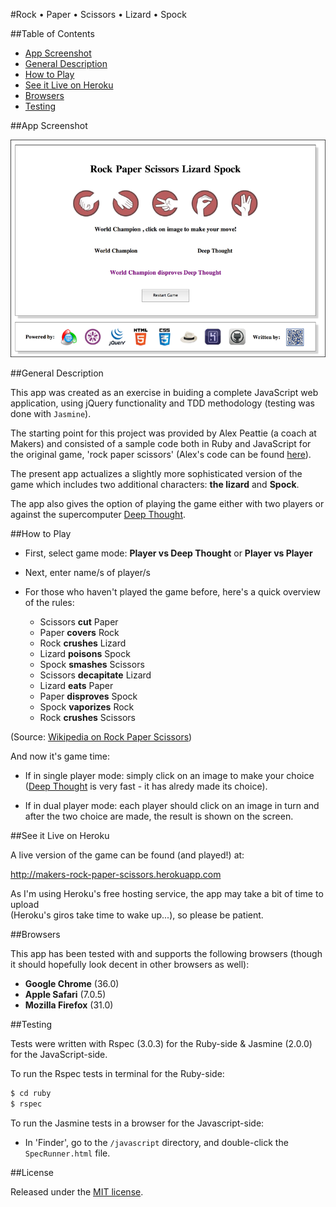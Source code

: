 #Rock • Paper • Scissors • Lizard • Spock

##Table of Contents

* [App Screenshot](#app-screenshot)
* [General Description](#general-description)
* [How to Play](#how-to-play)
* [See it Live on Heroku](#see-it-live-on-heroku)
* [Browsers](#browsers)
* [Testing](#testing)


##App Screenshot

![Rock • Paper • Scissors • Lizard • Spock](javascript/public/images/screenshot.png)


##General Description

This app was created as an exercise in buiding a complete JavaScript web application, 
using jQuery functionality and TDD methodology (testing was done with `Jasmine`). 

The starting point for this project was provided by Alex Peattie (a coach at Makers) and 
consisted of a sample code both in Ruby and JavaScript for the original game, 
'rock paper scissors' (Alex's code can be found 
[here](https://github.com/alexmakers/rockpaperscissors)).

The present app actualizes a slightly more sophisticated version of the game which includes 
two additional characters: __the lizard__ and __Spock__.

The app also gives the option of playing the game either with two players or against the 
supercomputer [Deep Thought](http://en.wikipedia.org/wiki/Deep_Thought_(The_Hitchhiker%27s_Guide_to_the_Galaxy)#Deep_Thought).


##How to Play

* First, select game mode: __Player vs Deep Thought__ or __Player vs Player__

* Next, enter name/s of player/s

* For those who haven't played the game before, here's a quick overview of the rules:
    *  Scissors __cut__ Paper
    *  Paper __covers__ Rock
    *  Rock __crushes__ Lizard
    *  Lizard __poisons__ Spock
    *  Spock __smashes__ Scissors
    *  Scissors __decapitate__ Lizard
    *  Lizard __eats__ Paper
    *  Paper __disproves__ Spock
    *  Spock __vaporizes__ Rock
    *  Rock __crushes__ Scissors

(Source: [Wikipedia on Rock Paper Scissors](http://en.wikipedia.org/wiki/Rock-paper-scissors-lizard-Spock))

And now it's game time:

* If in single player mode: simply click on an image to make your choice 
([Deep Thought](http://en.wikipedia.org/wiki/Deep_Thought_(The_Hitchhiker%27s_Guide_to_the_Galaxy)#Deep_Thought) 
is very fast - it has alredy made its choice).

* If in dual player mode: each player should click on an image in turn and after the 
two choice are made, the result is shown on the screen.


##See it Live on Heroku
			
A live version of the game can be found (and played!) at:

http://makers-rock-paper-scissors.herokuapp.com

As I'm using Heroku's free hosting service, the app may take a bit of time to upload<br/>
(Heroku's giros take time to wake up...), so please be patient.


##Browsers

This app has been tested with and supports the following browsers (though
it should hopefully look decent in other browsers as well):

* __Google Chrome__ (36.0)
* __Apple Safari__ (7.0.5)
* __Mozilla Firefox__ (31.0)


##Testing

Tests were written with Rspec (3.0.3) for the Ruby-side & Jasmine (2.0.0) for the 
JavaScript-side.

To run the Rspec tests in terminal for the Ruby-side:

```bash
$ cd ruby
$ rspec
```

To run the Jasmine tests in a browser for the Javascript-side:

* In 'Finder', go to the `/javascript` directory, and double-click the `SpecRunner.html` file.


##License

<p>Released under the <a href="http://www.opensource.org/licenses/MIT">MIT license</a>.</p>
